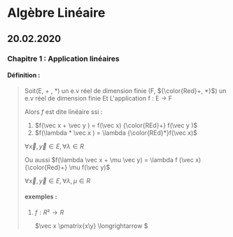 # Algèbre Linéaire

## 20.02.2020

### Chapitre 1 : Application linéaires

#### Définition : 

>  Soit(E, + , *) un e.v réel de dimension finie
>  		(F, ${\color{Red}+, *}$) un e.v réel de dimension finie
> Et L'application f : E $\longrightarrow$ F 
>
> Alors $f$ est dite linéaire ssi :
>
> 1. $f(\vec x + \vec y ) = f(\vec x) {\color{REd}+} f(\vec y )$
> 2. $f(\lambda * \vec x ) = \lambda {\color{REd}*}f(\vec x)$
>
> $\forall \vec x , \vec y \in E, \forall \lambda \in R$
>
> Ou aussi $f(\lambda \vec x + \mu \vec y) = \lambda f (\vec x) {\color{Red}+} \mu f(\vec y)$
>
> $\forall \vec x, \vec y \in  E, \forall \lambda, \mu \in R$
>
> #### exemples : 
>
> 1. $f : R² \longrightarrow R$
>
>    $\vec x \pmatrix{x\\y} \longrightarrow $